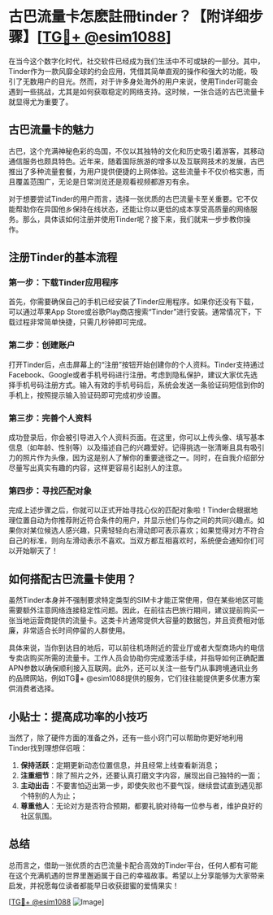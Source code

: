 # 古巴流量卡怎麽註冊tinder？【附详细步骤】[[TG💪+ @esim1088](https://t.me/s/esim1088)]

在当今这个数字化时代，社交软件已经成为我们生活中不可或缺的一部分。其中，Tinder作为一款风靡全球的约会应用，凭借其简单直观的操作和强大的功能，吸引了无数用户的目光。然而，对于许多身处海外的用户来说，使用Tinder可能会遇到一些挑战，尤其是如何获取稳定的网络支持。这时候，一张合适的古巴流量卡就显得尤为重要了。

## 古巴流量卡的魅力

古巴，这个充满神秘色彩的岛国，不仅以其独特的文化和历史吸引着游客，其移动通信服务也颇具特色。近年来，随着国际旅游的增多以及互联网技术的发展，古巴推出了多种流量套餐，为用户提供便捷的上网体验。这些流量卡不仅价格实惠，而且覆盖范围广，无论是日常浏览还是观看视频都游刃有余。

对于想要尝试Tinder的用户而言，选择一张优质的古巴流量卡至关重要。它不仅能帮助你在异国他乡保持在线状态，还能让你以更低的成本享受高质量的网络服务。那么，具体该如何注册并使用Tinder呢？接下来，我们就来一步步教你操作。

## 注册Tinder的基本流程

### 第一步：下载Tinder应用程序

首先，你需要确保自己的手机已经安装了Tinder应用程序。如果你还没有下载，可以通过苹果App Store或谷歌Play商店搜索“Tinder”进行安装。通常情况下，下载过程非常简单快捷，只需几秒钟即可完成。

### 第二步：创建账户

打开Tinder后，点击屏幕上的“注册”按钮开始创建你的个人资料。Tinder支持通过Facebook、Google或者手机号码进行注册。考虑到隐私保护，建议大家优先选择手机号码注册方式。输入有效的手机号码后，系统会发送一条验证码短信到你的手机上，按照提示输入验证码即可完成初步设置。

### 第三步：完善个人资料

成功登录后，你会被引导进入个人资料页面。在这里，你可以上传头像、填写基本信息（如年龄、性别等）以及描述自己的兴趣爱好。记得挑选一张清晰且具有吸引力的照片作为头像，因为这是别人了解你的重要途径之一。同时，在自我介绍部分尽量写出真实有趣的内容，这样更容易引起别人的注意。

### 第四步：寻找匹配对象

完成上述步骤之后，你就可以正式开始寻找心仪的匹配对象啦！Tinder会根据地理位置自动为你推荐附近符合条件的用户，并显示他们与你之间的共同兴趣点。如果你对某位候选人感兴趣，只需轻轻向右滑动即可表示喜欢；如果觉得对方不符合自己的标准，则向左滑动表示不喜欢。当双方都互相喜欢时，系统便会通知你们可以开始聊天了！

## 如何搭配古巴流量卡使用？

虽然Tinder本身并不强制要求特定类型的SIM卡才能正常使用，但在某些地区可能需要额外注意网络连接稳定性问题。因此，在前往古巴旅行期间，建议提前购买一张当地运营商提供的流量卡。这类卡片通常提供大容量的数据包，并且资费相对低廉，非常适合长时间停留的人群使用。

具体来说，当你到达目的地后，可以前往机场附近的营业厅或者大型商场内的电信专卖店购买所需的流量卡。工作人员会协助你完成激活手续，并指导如何正确配置APN参数以确保顺利接入互联网。此外，还可以关注一些专门从事跨境通讯业务的品牌网站，例如TG💪+ @esim1088提供的服务，它们往往能提供更多优惠方案供消费者选择。

## 小贴士：提高成功率的小技巧

当然了，除了硬件方面的准备之外，还有一些小窍门可以帮助你更好地利用Tinder找到理想伴侣哦：

1. **保持活跃**：定期更新动态位置信息，并且经常上线查看新消息；
2. **注重细节**：除了照片之外，还要认真打磨文字内容，展现出自己独特的一面；
3. **主动出击**：不要害怕迈出第一步，即使失败也不要气馁，继续尝试直到遇见那个特别的人为止；
4. **尊重他人**：无论对方是否符合预期，都要礼貌对待每一位参与者，维护良好的社区氛围。

## 总结

总而言之，借助一张优质的古巴流量卡配合高效的Tinder平台，任何人都有可能在这个充满机遇的世界里邂逅属于自己的幸福故事。希望以上分享能够为大家带来启发，并祝愿每位读者都能早日收获甜蜜的爱情果实！

[[TG💪+ @esim1088](https://t.me/s/esim1088) ![Image](https://i.postimg.cc/4NQfJmqS/Snipaste-2025-05-13-00-14-12.png)]